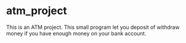 # atm_project
This is an ATM project. This small program let you deposit of withdraw money if you have enough money on your bank account.
